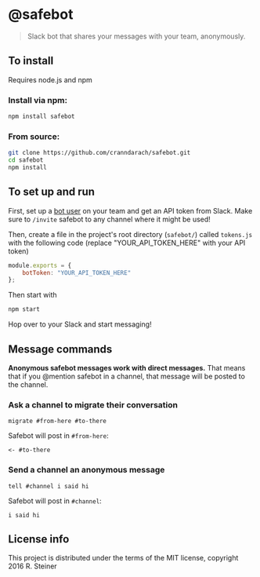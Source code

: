 # @safebot

>Slack bot that shares your messages with your team, anonymously.

## To install

Requires node.js and npm

### Install via npm:

```sh
npm install safebot
```

### From source:

```sh
git clone https://github.com/cranndarach/safebot.git
cd safebot
npm install
```

## To set up and run

First, set up a [bot user](https://api.slack.com/bot-users) on your team and get an API token from Slack. Make sure to `/invite` safebot to any channel where it might be used!

Then, create a file in the project's root directory (`safebot/`) called `tokens.js` with the following code (replace "YOUR_API_TOKEN_HERE" with your API token)

```javascript
module.exports = {
    botToken: "YOUR_API_TOKEN_HERE"
};
```

Then start with

```sh
npm start
```

Hop over to your Slack and start messaging!

## Message commands

**Anonymous safebot messages work with direct messages.** That means that if you @mention safebot in a channel, that message will be posted to the channel.

### Ask a channel to migrate their conversation

```
migrate #from-here #to-there
```

Safebot will post in `#from-here`:

```
<- #to-there
```

### Send a channel an anonymous message

```
tell #channel i said hi
```

Safebot will post in `#channel`:

```
i said hi
```

## License info

This project is distributed under the terms of the MIT license, copyright 2016 R. Steiner
